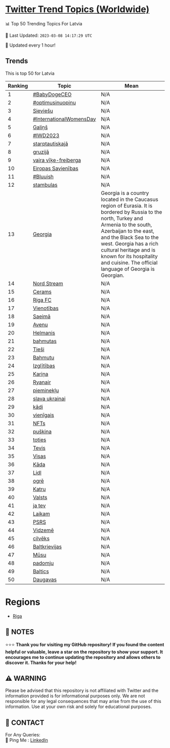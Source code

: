[Twitter Trend Topics (Worldwide)](https://github.com/ErcinDedeoglu/Twitter-Trend-Topics)
==========


📊 Top 50 Trending Topics For Latvia

📆 Last Updated: `2023-03-08 14:17:29 UTC`

🔧 Updated every 1 hour!


## Trends

This is top 50 for Latvia

| Ranking | Topic | Mean |
| ------- | ------------ | ------------ |
| 1 | [#BabyDogeCEO](http://twitter.com/search?q=%23BabyDogeCEO) | N/A |
| 2 | [#optimusinuopinu](http://twitter.com/search?q=%23optimusinuopinu) | N/A |
| 3 | [Sieviešu](http://twitter.com/search?q=Sievie%c5%a1u) | N/A |
| 4 | [#InternationalWomensDay](http://twitter.com/search?q=%23InternationalWomensDay) | N/A |
| 5 | [Galiņš](http://twitter.com/search?q=Gali%c5%86%c5%a1) | N/A |
| 6 | [#IWD2023](http://twitter.com/search?q=%23IWD2023) | N/A |
| 7 | [starptautiskajā](http://twitter.com/search?q=starptautiskaj%c4%81) | N/A |
| 8 | [gruzijā](http://twitter.com/search?q=gruzij%c4%81) | N/A |
| 9 | [vaira vīķe-freiberga](http://twitter.com/search?q=vaira+v%c4%ab%c4%b7e-freiberga) | N/A |
| 10 | [Eiropas Savienības](http://twitter.com/search?q=Eiropas+Savien%c4%abbas) | N/A |
| 11 | [#Bluuish](http://twitter.com/search?q=%23Bluuish) | N/A |
| 12 | [stambulas](http://twitter.com/search?q=stambulas) | N/A |
| 13 | [Georgia](http://twitter.com/search?q=Georgia) | Georgia is a country located in the Caucasus region of Eurasia. It is bordered by Russia to the north, Turkey and Armenia to the south, Azerbaijan to the east, and the Black Sea to the west. Georgia has a rich cultural heritage and is known for its hospitality and cuisine. The official language of Georgia is Georgian. |
| 14 | [Nord Stream](http://twitter.com/search?q=Nord+Stream) | N/A |
| 15 | [Cerams](http://twitter.com/search?q=Cerams) | N/A |
| 16 | [Riga FC](http://twitter.com/search?q=Riga+FC) | N/A |
| 17 | [Vienotības](http://twitter.com/search?q=Vienot%c4%abbas) | N/A |
| 18 | [Saeimā](http://twitter.com/search?q=Saeim%c4%81) | N/A |
| 19 | [Avenu](http://twitter.com/search?q=Avenu) | N/A |
| 20 | [Helmanis](http://twitter.com/search?q=Helmanis) | N/A |
| 21 | [bahmutas](http://twitter.com/search?q=bahmutas) | N/A |
| 22 | [Tieši](http://twitter.com/search?q=Tie%c5%a1i) | N/A |
| 23 | [Bahmutu](http://twitter.com/search?q=Bahmutu) | N/A |
| 24 | [Izglītības](http://twitter.com/search?q=Izgl%c4%abt%c4%abbas) | N/A |
| 25 | [Kariņa](http://twitter.com/search?q=Kari%c5%86a) | N/A |
| 26 | [Ryanair](http://twitter.com/search?q=Ryanair) | N/A |
| 27 | [pieminekļu](http://twitter.com/search?q=pieminek%c4%bcu) | N/A |
| 28 | [slava ukrainai](http://twitter.com/search?q=slava+ukrainai) | N/A |
| 29 | [kādi](http://twitter.com/search?q=k%c4%81di) | N/A |
| 30 | [vienīgais](http://twitter.com/search?q=vien%c4%abgais) | N/A |
| 31 | [NFTs](http://twitter.com/search?q=NFTs) | N/A |
| 32 | [puškina](http://twitter.com/search?q=pu%c5%a1kina) | N/A |
| 33 | [toties](http://twitter.com/search?q=toties) | N/A |
| 34 | [Tevis](http://twitter.com/search?q=Tevis) | N/A |
| 35 | [Visas](http://twitter.com/search?q=Visas) | N/A |
| 36 | [Kāda](http://twitter.com/search?q=K%c4%81da) | N/A |
| 37 | [Lidl](http://twitter.com/search?q=Lidl) | N/A |
| 38 | [ogrē](http://twitter.com/search?q=ogr%c4%93) | N/A |
| 39 | [Katru](http://twitter.com/search?q=Katru) | N/A |
| 40 | [Valsts](http://twitter.com/search?q=Valsts) | N/A |
| 41 | [ja tev](http://twitter.com/search?q=ja+tev) | N/A |
| 42 | [Laikam](http://twitter.com/search?q=Laikam) | N/A |
| 43 | [PSRS](http://twitter.com/search?q=PSRS) | N/A |
| 44 | [Vidzemē](http://twitter.com/search?q=Vidzem%c4%93) | N/A |
| 45 | [cilvēks](http://twitter.com/search?q=cilv%c4%93ks) | N/A |
| 46 | [Baltkrievijas](http://twitter.com/search?q=Baltkrievijas) | N/A |
| 47 | [Mūsu](http://twitter.com/search?q=M%c5%absu) | N/A |
| 48 | [padomju](http://twitter.com/search?q=padomju) | N/A |
| 49 | [Baltics](http://twitter.com/search?q=Baltics) | N/A |
| 50 | [Daugavas](http://twitter.com/search?q=Daugavas) | N/A |



# Regions

* [Riga](</Latvia/Riga.md>)



## 📝 NOTES

⭐⭐⭐ **Thank you for visiting my GitHub repository! If you found the content helpful or valuable, leave a star on the repository to show your support. It encourages me to continue updating the repository and allows others to discover it. Thanks for your help!**


## ⚠️ WARNING

Please be advised that this repository is not affiliated with Twitter and the information provided is for informational purposes only. We are not responsible for any legal consequences that may arise from the use of this information. Use at your own risk and solely for educational purposes.


## 📨 CONTACT

 For Any Queries:  
            🏓 Ping Me : [LinkedIn](https://www.linkedin.com/in/ercindedeoglu/)

